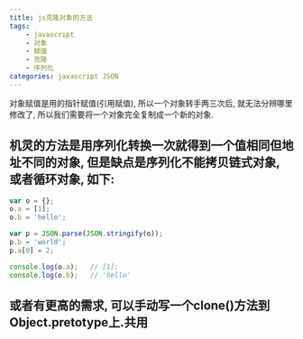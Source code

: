 ```yaml
---
title: js克隆对象的方法
tags: 
    - javascript
    - 对象
    - 赋值
    - 克隆
    - 序列化
categories: javascript JSON
---
```


对象赋值是用的指针赋值(引用赋值), 所以一个对象转手两三次后, 就无法分辨哪里修改了, 所以我们需要将一个对象完全复制成一个新的对象.
<!-- more -->

## 机灵的方法是用序列化转换一次就得到一个值相同但地址不同的对象, 但是缺点是序列化不能拷贝链式对象, 或者循环对象, 如下:
```javascript
var o = {};
o.a = [1];
o.b = 'hello';

var p = JSON.parse(JSON.stringify(o));
p.b = 'world';
p.a[0] = 2;

console.log(o.a);   // [1];
console.log(o.b);   // 'hello'
```

## 或者有更高的需求, 可以手动写一个clone()方法到Object.pretotype上.共用